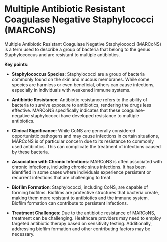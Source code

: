 # Multiple Antibiotic Resistant Coagulase Negative Staphylococci (MARCoNS)

Multiple Antibiotic Resistant Coagulase Negative Staphylococci (MARCoNS) is a term used to describe a group of bacteria that belong to the genus Staphylococcus and are resistant to multiple antibiotics.

**Key points**:

* **Staphylococcus Species**: Staphylococci are a group of bacteria commonly found on the skin and mucous membranes. While some species are harmless or even beneficial, others can cause infections, especially in individuals with weakened immune systems.

* **Antibiotic Resistance**: Antibiotic resistance refers to the ability of bacteria to survive exposure to antibiotics, rendering the drugs less effective. MARCoNS specifically indicates that these coagulase-negative staphylococci have developed resistance to multiple antibiotics.

* **Clinical Significance**: While CoNS are generally considered opportunistic pathogens and may cause infections in certain situations, MARCoNS is of particular concern due to its resistance to commonly used antibiotics. This can complicate the treatment of infections caused by these bacteria.

* **Association with Chronic Infections**: MARCoNS is often associated with chronic infections, including chronic sinus infections. It has been identified in some cases where individuals experience persistent or recurrent infections that are challenging to treat.

* **Biofilm Formation**: Staphylococci, including CoNS, are capable of forming biofilms. Biofilms are protective structures that bacteria create, making them more resistant to antibiotics and the immune system. Biofilm formation can contribute to persistent infections.

* **Treatment Challenges**: Due to the antibiotic resistance of MARCoNS, treatment can be challenging. Healthcare providers may need to employ targeted antibiotic therapy based on sensitivity testing. Additionally, addressing biofilm formation and other contributing factors may be necessary.
